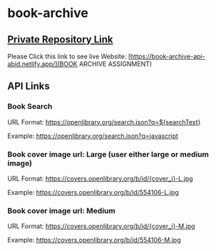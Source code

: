 # book-archive

## [Private Repository Link](https://github.com/Programming-Hero-Web-Course4/book-archive-bakhtiarabid)

Please Click this link to see live Website: [https://book-archive-api-abid.netlify.app/](BOOK ARCHIVE ASSIGNMENT)

## API Links

### Book Search

URL Format: https://openlibrary.org/search.json?q=${searchText}

Example: https://openlibrary.org/search.json?q=javascript

### Book cover image url: Large (user either large or medium image)

URL Format: https://covers.openlibrary.org/b/id/{cover_i}-L.jpg

Example: https://covers.openlibrary.org/b/id/554106-L.jpg

### Book cover image url: Medium

URL Format: https://covers.openlibrary.org/b/id/{cover_i}-M.jpg

Example: https://covers.openlibrary.org/b/id/554106-M.jpg
